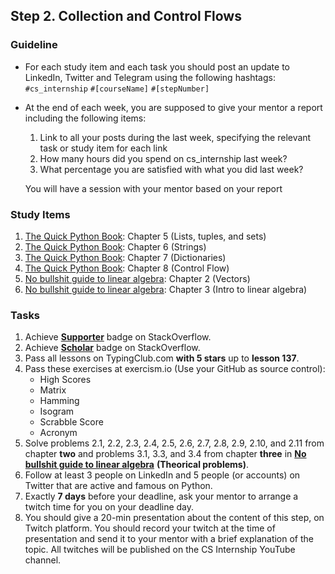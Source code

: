 ## Step 2. Collection and Control Flows

### Guideline

- For each study item and each task you should post an update to LinkedIn, Twitter and Telegram using the following hashtags:
`#cs_internship`
`#[courseName]`
`#[stepNumber]`

- At the end of each week, you are supposed to give your mentor a report including the following items:
  1. Link to all your posts during the last week, specifying the relevant task or study item for each link
  2. How many hours did you spend on cs_internship last week?
  3. What percentage you are satisfied with what you did last week?
  
  You will have a session with your mentor based on your report


### Study Items

  1. [The Quick Python Book](README.md): Chapter 5 (Lists, tuples, and sets)
  2. [The Quick Python Book](README.md): Chapter 6 (Strings)
  3. [The Quick Python Book](README.md): Chapter 7 (Dictionaries)
  4. [The Quick Python Book](README.md): Chapter 8 (Control Flow)
  5. [No bullshit guide to linear algebra](README.md): Chapter 2 (Vectors)
  6. [No bullshit guide to linear algebra](README.md): Chapter 3 (Intro to linear algebra)
  
  
### Tasks

  1. Achieve [**Supporter**](https://stackoverflow.com/help/badges/6/supporter) badge on StackOverflow.
  2. Achieve [**Scholar**](https://stackoverflow.com/help/badges/10/scholar) badge on StackOverflow.
  3. Pass all lessons on TypingClub.com **with 5 stars** up to **lesson 137**.
  4. Pass these exercises at exercism.io (Use your GitHub as source control):  
      - High Scores
      - Matrix
      - Hamming 
      - Isogram
      - Scrabble Score
      - Acronym  
  5. Solve problems 2.1, 2.2, 2.3, 2.4, 2.5, 2.6, 2.7, 2.8, 2.9, 2.10, and 2.11 from chapter **two** and problems 3.1, 3.3, and 3.4 from chapter **three** in **[No bullshit guide to linear algebra](README.md)** **(Theorical problems)**.
  6. Follow at least 3 people on LinkedIn and 5 people (or accounts) on Twitter that are active and famous on Python.
  7. Exactly **7 days** before your deadline, ask your mentor to arrange a twitch time for you on your deadline day.
  8. You should give a 20-min presentation about the content of this step, on Twitch platform. You should record your twitch at the time of presentation and send it to your mentor with a brief explanation of the topic. All twitches will be published on the CS Internship YouTube channel.
